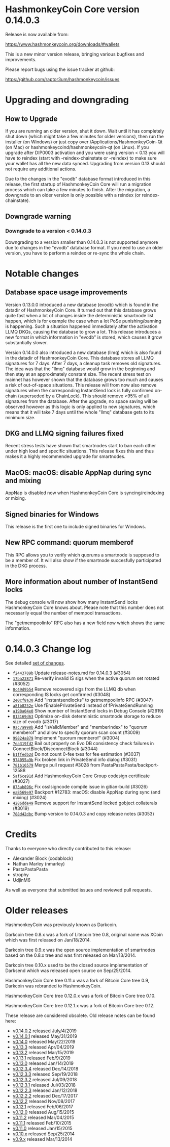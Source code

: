 HashmonkeyCoin Core version 0.14.0.3
==========================

Release is now available from:

  <https://www.hashmonkeycoin.org/downloads/#wallets>

This is a new minor version release, bringing various bugfixes and improvements.

Please report bugs using the issue tracker at github:

  <https://github.com/raptor3um/hashmonkeycoin/issues>


Upgrading and downgrading
=========================

How to Upgrade
--------------

If you are running an older version, shut it down. Wait until it has completely
shut down (which might take a few minutes for older versions), then run the
installer (on Windows) or just copy over /Applications/HashmonkeyCoin-Qt (on Mac) or
hashmonkeycoind/hashmonkeycoin-qt (on Linux). If you upgrade after DIP0003 activation and you were
using version < 0.13 you will have to reindex (start with -reindex-chainstate
or -reindex) to make sure your wallet has all the new data synced. Upgrading from
version 0.13 should not require any additional actions.

Due to the changes in the "evodb" database format introduced in this release, the
first startup of HashmonkeyCoin Core will run a migration process which can take a few minutes
to finish. After the migration, a downgrade to an older version is only possible with
a reindex (or reindex-chainstate).

Downgrade warning
-----------------

### Downgrade to a version < 0.14.0.3

Downgrading to a version smaller than 0.14.0.3 is not supported anymore due to changes
in the "evodb" database format. If you need to use an older version, you have to perform
a reindex or re-sync the whole chain.

Notable changes
===============

Database space usage improvements
--------------------------------
Version 0.13.0.0 introduced a new database (evodb) which is found in the datadir of HashmonkeyCoin Core. It turned
out that this database grows quite fast when a lot of changes inside the deterministic smartnode list happen,
which is for example the case when a lot PoSe punishing/banning is happening. Such a situation happened
immediately after the activation LLMQ DKGs, causing the database to grow a lot. This release introduces
a new format in which information in "evodb" is stored, which causes it grow substantially slower.  

Version 0.14.0.0 also introduced a new database (llmq) which is also found in the datadir of HashmonkeyCoin Core.
This database stores all LLMQ signatures for 7 days. After 7 days, a cleanup task removes old signatures.
The idea was that the "llmq" database would grow in the beginning and then stay at an approximately constant
size. The recent stress test on mainnet has however shown that the database grows too much and causes a risk
of out-of-space situations. This release will from now also remove signatures when the corresponding InstantSend
lock is fully confirmed on-chain (superseded by a ChainLock). This should remove >95% of all signatures from
the database. After the upgrade, no space saving will be observed however as this logic is only applied to new
signatures, which means that it will take 7 days until the whole "llmq" database gets to its minimum size.

DKG and LLMQ signing failures fixed
-----------------------------------
Recent stress tests have shown that smartnodes start to ban each other under high load and specific situations.
This release fixes this and thus makes it a highly recommended upgrade for smartnodes.

MacOS: macOS: disable AppNap during sync and mixing
---------------------------------------------------
AppNap is disabled now when HashmonkeyCoin Core is syncing/reindexing or mixing.

Signed binaries for Windows
---------------------------
This release is the first one to include signed binaries for Windows.

New RPC command: quorum memberof <proTxHash>
--------------------------------------------
This RPC allows you to verify which quorums a smartnode is supposed to be a member of. It will also show
if the smartnode succesfully participated in the DKG process.

More information about number of InstantSend locks
--------------------------------------------------
The debug console will now show how many InstantSend locks HashmonkeyCoin Core knows about. Please note that this number
does not necessarily equal the number of mempool transactions.

The "getmempoolinfo" RPC also has a new field now which shows the same information.

0.14.0.3 Change log
===================

See detailed [set of changes](https://github.com/raptor3um/hashmonkeycoin/compare/v0.14.0.2...hashmonkeycoin:v0.14.0.3).

- [`f2443709b`](https://github.com/raptor3um/hashmonkeycoin/commit/f2443709b) Update release-notes.md for 0.14.0.3 (#3054)
- [`17ba23871`](https://github.com/raptor3um/hashmonkeycoin/commit/17ba23871) Re-verify invalid IS sigs when the active quorum set rotated (#3052)
- [`8c49d9b54`](https://github.com/raptor3um/hashmonkeycoin/commit/8c49d9b54) Remove recovered sigs from the LLMQ db when corresponding IS locks get confirmed (#3048)
- [`2e0cf8a30`](https://github.com/raptor3um/hashmonkeycoin/commit/2e0cf8a30) Add "instantsendlocks" to getmempoolinfo RPC (#3047)
- [`a8fb8252e`](https://github.com/raptor3um/hashmonkeycoin/commit/a8fb8252e) Use fEnablePrivateSend instead of fPrivateSendRunning
- [`a198a04e0`](https://github.com/raptor3um/hashmonkeycoin/commit/a198a04e0) Show number of InstantSend locks in Debug Console (#2919)
- [`013169d63`](https://github.com/raptor3um/hashmonkeycoin/commit/013169d63) Optimize on-disk deterministic smartnode storage to reduce size of evodb (#3017)
- [`9ac7a998b`](https://github.com/raptor3um/hashmonkeycoin/commit/9ac7a998b) Add "isValidMember" and "memberIndex" to "quorum memberof" and allow to specify quorum scan count (#3009)
- [`99824a879`](https://github.com/raptor3um/hashmonkeycoin/commit/99824a879) Implement "quorum memberof" (#3004)
- [`7ea319fd2`](https://github.com/raptor3um/hashmonkeycoin/commit/7ea319fd2) Bail out properly on Evo DB consistency check failures in ConnectBlock/DisconnectBlock (#3044)
- [`b1ffedb2d`](https://github.com/raptor3um/hashmonkeycoin/commit/b1ffedb2d) Do not count 0-fee txes for fee estimation (#3037)
- [`974055a9b`](https://github.com/raptor3um/hashmonkeycoin/commit/974055a9b) Fix broken link in PrivateSend info dialog (#3031)
- [`781b16579`](https://github.com/raptor3um/hashmonkeycoin/commit/781b16579) Merge pull request #3028 from PastaPastaPasta/backport-12588
- [`5af6ce91d`](https://github.com/raptor3um/hashmonkeycoin/commit/5af6ce91d) Add HashmonkeyCoin Core Group codesign certificate (#3027)
- [`873ab896c`](https://github.com/raptor3um/hashmonkeycoin/commit/873ab896c) Fix osslsigncode compile issue in gitian-build (#3026)
- [`ea8569e97`](https://github.com/raptor3um/hashmonkeycoin/commit/ea8569e97) Backport #12783: macOS: disable AppNap during sync (and mixing) (#3024)
- [`4286dde49`](https://github.com/raptor3um/hashmonkeycoin/commit/4286dde49) Remove support for InstantSend locked gobject collaterals (#3019)
- [`788d42dbc`](https://github.com/raptor3um/hashmonkeycoin/commit/788d42dbc) Bump version to 0.14.0.3 and copy release notes (#3053)

Credits
=======

Thanks to everyone who directly contributed to this release:

- Alexander Block (codablock)
- Nathan Marley (nmarley)
- PastaPastaPasta
- strophy
- UdjinM6

As well as everyone that submitted issues and reviewed pull requests.

Older releases
==============

HashmonkeyCoin was previously known as Darkcoin.

Darkcoin tree 0.8.x was a fork of Litecoin tree 0.8, original name was XCoin
which was first released on Jan/18/2014.

Darkcoin tree 0.9.x was the open source implementation of smartnodes based on
the 0.8.x tree and was first released on Mar/13/2014.

Darkcoin tree 0.10.x used to be the closed source implementation of Darksend
which was released open source on Sep/25/2014.

HashmonkeyCoin Core tree 0.11.x was a fork of Bitcoin Core tree 0.9,
Darkcoin was rebranded to HashmonkeyCoin.

HashmonkeyCoin Core tree 0.12.0.x was a fork of Bitcoin Core tree 0.10.

HashmonkeyCoin Core tree 0.12.1.x was a fork of Bitcoin Core tree 0.12.

These release are considered obsolete. Old release notes can be found here:

- [v0.14.0.2](https://github.com/raptor3um/hashmonkeycoin/blob/master/doc/release-notes/hashmonkeycoin/release-notes-0.14.0.2.md) released July/4/2019
- [v0.14.0.1](https://github.com/raptor3um/hashmonkeycoin/blob/master/doc/release-notes/hashmonkeycoin/release-notes-0.14.0.1.md) released May/31/2019
- [v0.14.0](https://github.com/raptor3um/hashmonkeycoin/blob/master/doc/release-notes/hashmonkeycoin/release-notes-0.14.0.md) released May/22/2019
- [v0.13.3](https://github.com/raptor3um/hashmonkeycoin/blob/master/doc/release-notes/hashmonkeycoin/release-notes-0.13.3.md) released Apr/04/2019
- [v0.13.2](https://github.com/raptor3um/hashmonkeycoin/blob/master/doc/release-notes/hashmonkeycoin/release-notes-0.13.2.md) released Mar/15/2019
- [v0.13.1](https://github.com/raptor3um/hashmonkeycoin/blob/master/doc/release-notes/hashmonkeycoin/release-notes-0.13.1.md) released Feb/9/2019
- [v0.13.0](https://github.com/raptor3um/hashmonkeycoin/blob/master/doc/release-notes/hashmonkeycoin/release-notes-0.13.0.md) released Jan/14/2019
- [v0.12.3.4](https://github.com/raptor3um/hashmonkeycoin/blob/master/doc/release-notes/hashmonkeycoin/release-notes-0.12.3.4.md) released Dec/14/2018
- [v0.12.3.3](https://github.com/raptor3um/hashmonkeycoin/blob/master/doc/release-notes/hashmonkeycoin/release-notes-0.12.3.3.md) released Sep/19/2018
- [v0.12.3.2](https://github.com/raptor3um/hashmonkeycoin/blob/master/doc/release-notes/hashmonkeycoin/release-notes-0.12.3.2.md) released Jul/09/2018
- [v0.12.3.1](https://github.com/raptor3um/hashmonkeycoin/blob/master/doc/release-notes/hashmonkeycoin/release-notes-0.12.3.1.md) released Jul/03/2018
- [v0.12.2.3](https://github.com/raptor3um/hashmonkeycoin/blob/master/doc/release-notes/hashmonkeycoin/release-notes-0.12.2.3.md) released Jan/12/2018
- [v0.12.2.2](https://github.com/raptor3um/hashmonkeycoin/blob/master/doc/release-notes/hashmonkeycoin/release-notes-0.12.2.2.md) released Dec/17/2017
- [v0.12.2](https://github.com/raptor3um/hashmonkeycoin/blob/master/doc/release-notes/hashmonkeycoin/release-notes-0.12.2.md) released Nov/08/2017
- [v0.12.1](https://github.com/raptor3um/hashmonkeycoin/blob/master/doc/release-notes/hashmonkeycoin/release-notes-0.12.1.md) released Feb/06/2017
- [v0.12.0](https://github.com/raptor3um/hashmonkeycoin/blob/master/doc/release-notes/hashmonkeycoin/release-notes-0.12.0.md) released Aug/15/2015
- [v0.11.2](https://github.com/raptor3um/hashmonkeycoin/blob/master/doc/release-notes/hashmonkeycoin/release-notes-0.11.2.md) released Mar/04/2015
- [v0.11.1](https://github.com/raptor3um/hashmonkeycoin/blob/master/doc/release-notes/hashmonkeycoin/release-notes-0.11.1.md) released Feb/10/2015
- [v0.11.0](https://github.com/raptor3um/hashmonkeycoin/blob/master/doc/release-notes/hashmonkeycoin/release-notes-0.11.0.md) released Jan/15/2015
- [v0.10.x](https://github.com/raptor3um/hashmonkeycoin/blob/master/doc/release-notes/hashmonkeycoin/release-notes-0.10.0.md) released Sep/25/2014
- [v0.9.x](https://github.com/raptor3um/hashmonkeycoin/blob/master/doc/release-notes/hashmonkeycoin/release-notes-0.9.0.md) released Mar/13/2014


